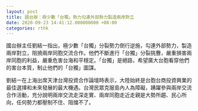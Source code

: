 ```yaml
---
layout: post
title: 國台辦：極少數「台獨」勢力勾連外部勢力製造兩岸對立
date: 2020-09-23 14:41:12.000000000 +08:00
categories: rthk
---
```


國台辦主任劉結一指出，極少數「台獨」分裂勢力倒行逆施，勾連外部勢力，製造兩岸對立，阻撓兩岸同胞交流合作。他們不斷進行「台獨」分裂挑釁，嚴重損害兩岸同胞的利益，嚴重危害台海和平穩定。「台獨」是絕路，希望廣大台胞看穿他們的害台本質，制止他們的「台獨」圖謀。

劉結一在上海出席天津台灣投資合作論壇時表示，大陸始終是台胞台商投資興業的最佳選擇和未來發展的最大機遇。台灣民眾克服島內人為障礙，踴躍參與兩岸交流合作活動，充分說明兩岸交流走深走實、兩岸同胞走近走親是大勢所趨、民心所向，任何勢力都壓制不住、阻擋不了。
